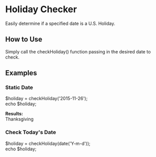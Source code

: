 # Holiday Checker
Easily determine if a specified date is a U.S. Holiday.

## How to Use
Simply call the checkHoliday() function passing in the desired date to check.

## Examples
### Static Date

$holiday = checkHoliday('2015-11-26');<br>
echo $holiday;

<b>Results:</b><br>
Thanksgiving

### Check Today's Date
$holiday = checkHoliday(date('Y-m-d'));<br>
echo $holiday;
